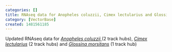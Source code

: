 ```yaml
---
categories: []
title: RNAseq data for Anopheles coluzzii, Cimex lectularius and Glossina morsitans
category: [VectorBase]
created: 1481561185
---
```

Updated RNAseq data for <i><a href="/organisms/anopheles-coluzzii">Anopheles coluzzii </a></i>(2 track hubs), <i><a href="/organisms/cimex-lectularius">Cimex lectularius</a></i> (2 track hubs) and <i><a href="/organisms/glossina-morsitans">Glossina morsitans</a> </i>(1 track hub)
